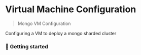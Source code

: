 # Virtual Machine Configuration

> Mongo VM Configuration

<p>Configuring a VM to deploy a mongo sharded cluster</p>

### 🚀 Getting started